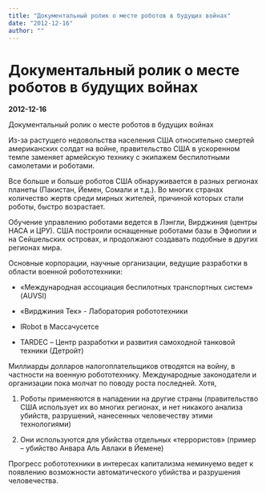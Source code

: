 ```yaml
---
title: "Документальный ролик о месте роботов в будущих войнах"
date: "2012-12-16"
author: ""
---
```


# Документальный ролик о месте роботов в будущих войнах

**2012-12-16** 

Документальный ролик о месте роботов в будущих войнах

Из-за растущего недовольства населения США относительно смертей американских солдат на войне, правительство США в ускоренном темпе заменяет армейскую технику с экипажем беспилотными самолетами и роботами.

Все больше и больше роботов США обнаруживается в разных регионах планеты (Пакистан, Йемен, Сомали и т.д.). Во многих странах количество жертв среди мирных жителей, причиной которых стали роботы, быстро возрастает.

Обучение управлению роботами ведется в Лэнгли, Вирджиния (центры НАСА и ЦРУ). США построили оснащенные роботами базы в Эфиопии и на Сейшельских островах, и продолжают создавать подобные в других регионах мира.

Основные корпорации, научные организации, ведущие разработки в области военной робототехники:

- «Международная ассоциация беспилотных транспортных систем» (AUVSI)

- «Вирджиния Тек» - Лаборатория робототехники

- IRobot в Массачусетсе

- TARDEC – Центр разработки и развития самоходной танковой техники (Детройт)

Миллиарды долларов налогоплательщиков отводятся на войну, в частности на военную робототехнику. Международные законодатели и организации пока молчат по поводу роста последней. Хотя,

1) Роботы применяются в нападении на другие страны (правительство США использует их во многих регионах, и нет никакого анализа убийств, разрушений, нанесенных человечеству этими технологиями)

2) Они используются для убийства отдельных «террористов» (пример – убийство Анвара Аль Авлаки в Йемене)

 

Прогресс робототехники в интересах капитализма неминуемо ведет к появлению возможности автоматического убийства и разрушения человечества.